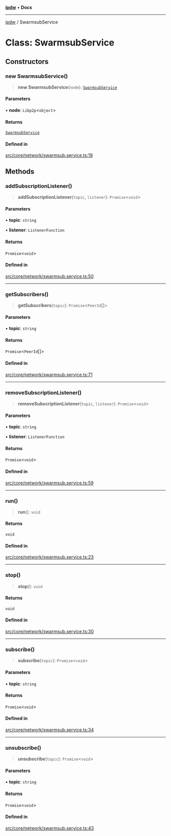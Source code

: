 [**ipdw**](../README.md) • **Docs**

***

[ipdw](../globals.md) / SwarmsubService

# Class: SwarmsubService

## Constructors

### new SwarmsubService()

> **new SwarmsubService**(`node`): [`SwarmsubService`](SwarmsubService.md)

#### Parameters

• **node**: `Libp2p`\<`object`\>

#### Returns

[`SwarmsubService`](SwarmsubService.md)

#### Defined in

[src/core/network/swarmsub.service.ts:19](https://github.com/ansi-code/ipdw/blob/d3334c70f49293ce3e0ff61a485778d41bda3a8d/src/core/network/swarmsub.service.ts#L19)

## Methods

### addSubscriptionListener()

> **addSubscriptionListener**(`topic`, `listener`): `Promise`\<`void`\>

#### Parameters

• **topic**: `string`

• **listener**: `ListenerFunction`

#### Returns

`Promise`\<`void`\>

#### Defined in

[src/core/network/swarmsub.service.ts:50](https://github.com/ansi-code/ipdw/blob/d3334c70f49293ce3e0ff61a485778d41bda3a8d/src/core/network/swarmsub.service.ts#L50)

***

### getSubscribers()

> **getSubscribers**(`topic`): `Promise`\<`PeerId`[]\>

#### Parameters

• **topic**: `string`

#### Returns

`Promise`\<`PeerId`[]\>

#### Defined in

[src/core/network/swarmsub.service.ts:71](https://github.com/ansi-code/ipdw/blob/d3334c70f49293ce3e0ff61a485778d41bda3a8d/src/core/network/swarmsub.service.ts#L71)

***

### removeSubscriptionListener()

> **removeSubscriptionListener**(`topic`, `listener`): `Promise`\<`void`\>

#### Parameters

• **topic**: `string`

• **listener**: `ListenerFunction`

#### Returns

`Promise`\<`void`\>

#### Defined in

[src/core/network/swarmsub.service.ts:59](https://github.com/ansi-code/ipdw/blob/d3334c70f49293ce3e0ff61a485778d41bda3a8d/src/core/network/swarmsub.service.ts#L59)

***

### run()

> **run**(): `void`

#### Returns

`void`

#### Defined in

[src/core/network/swarmsub.service.ts:23](https://github.com/ansi-code/ipdw/blob/d3334c70f49293ce3e0ff61a485778d41bda3a8d/src/core/network/swarmsub.service.ts#L23)

***

### stop()

> **stop**(): `void`

#### Returns

`void`

#### Defined in

[src/core/network/swarmsub.service.ts:30](https://github.com/ansi-code/ipdw/blob/d3334c70f49293ce3e0ff61a485778d41bda3a8d/src/core/network/swarmsub.service.ts#L30)

***

### subscribe()

> **subscribe**(`topic`): `Promise`\<`void`\>

#### Parameters

• **topic**: `string`

#### Returns

`Promise`\<`void`\>

#### Defined in

[src/core/network/swarmsub.service.ts:34](https://github.com/ansi-code/ipdw/blob/d3334c70f49293ce3e0ff61a485778d41bda3a8d/src/core/network/swarmsub.service.ts#L34)

***

### unsubscribe()

> **unsubscribe**(`topic`): `Promise`\<`void`\>

#### Parameters

• **topic**: `string`

#### Returns

`Promise`\<`void`\>

#### Defined in

[src/core/network/swarmsub.service.ts:43](https://github.com/ansi-code/ipdw/blob/d3334c70f49293ce3e0ff61a485778d41bda3a8d/src/core/network/swarmsub.service.ts#L43)
